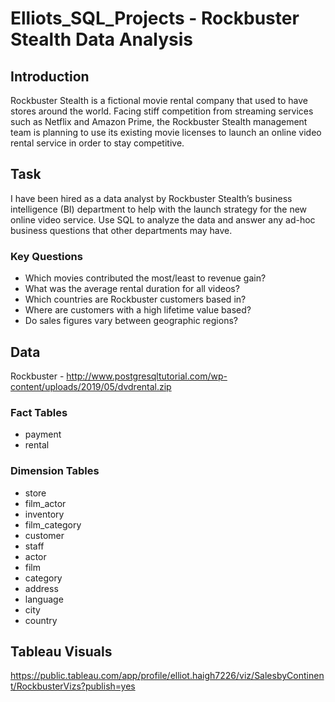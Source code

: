 # Elliots_SQL_Projects - Rockbuster Stealth Data Analysis

## Introduction
Rockbuster Stealth is a fictional movie rental company that used to have stores around the world. Facing stiff competition from streaming services such as Netflix and Amazon Prime, the Rockbuster Stealth management team is planning to use its existing movie licenses to launch an online video rental service in order to stay competitive.

## Task
I have been hired as a data analyst by Rockbuster Stealth’s business intelligence (BI) department to help with the launch strategy for the new online video service. Use SQL to analyze the data and answer any ad-hoc business questions that other departments may have.

### Key Questions
- Which movies contributed the most/least to revenue gain?
- What was the average rental duration for all videos?
- Which countries are Rockbuster customers based in?
- Where are customers with a high lifetime value based?
- Do sales figures vary between geographic regions?

## Data
Rockbuster - http://www.postgresqltutorial.com/wp-content/uploads/2019/05/dvdrental.zip

### Fact Tables
- payment
- rental

### Dimension Tables 
- store
- film_actor
- inventory
- film_category
- customer
- staff
- actor
- film
- category
- address
- language
- city
- country

## Tableau Visuals
https://public.tableau.com/app/profile/elliot.haigh7226/viz/SalesbyContinent/RockbusterVizs?publish=yes
